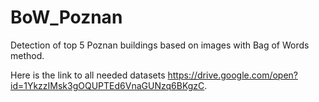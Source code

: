 # BoW_Poznan
Detection of top 5 Poznan buildings based on images with Bag of Words method.

Here is the link to all needed datasets https://drive.google.com/open?id=1YkzzIMsk3gOQUPTEd6VnaGUNzq6BKgzC.
